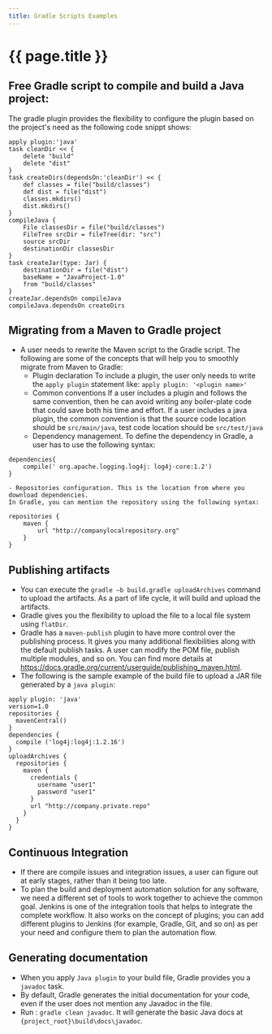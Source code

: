 ```yaml
---
title: Gradle Scripts Examples
---
```

# {{ page.title }}

## Free Gradle script to compile and build a Java project:

The gradle plugin provides the flexibility to configure the plugin based on the project's need as the following
code snippt shows:

```
apply plugin:'java'
task cleanDir << {
    delete "build"
    delete "dist"
}
task createDirs(dependsOn:'cleanDir') << {
    def classes = file("build/classes")
    def dist = file("dist")
    classes.mkdirs()
    dist.mkdirs()
}
compileJava {
    File classesDir = file("build/classes")
    FileTree srcDir = fileTree(dir: "src")
    source srcDir
    destinationDir classesDir
}
task createJar(type: Jar) {
    destinationDir = file("dist")
    baseName = "JavaProject-1.0"
    from "build/classes"
}
createJar.dependsOn compileJava
compileJava.dependsOn createDirs
```

## Migrating from a Maven to Gradle project

- A user needs to rewrite the Maven script to the Gradle script. The following are some of the concepts
that will help you to smoothly migrate from Maven to Gradle:
    - Plugin declaration
    To include a plugin, the user only needs to write the `apply plugin` statement like: `apply plugin: '<plugin name>'`
    - Common conventions
    If a user includes a plugin and follows the same convention, then he can avoid writing any boiler-plate code
    that could save both his time and effort.
    If a user includes a java plugin, the common convention is that the source code location should be `src/main/java`,
    test code location should be `src/test/java`
    - Dependency management. To define the dependency in Gradle, a user has to use the following syntax:

```
dependencies{
    compile(' org.apache.logging.log4j: log4j-core:1.2')
}
```
    - Repositories configuration. This is the location from where you download dependencies.
    In Gradle, you can mention the repository using the following syntax:
```
repositories {
    maven {
        url "http://companylocalrepository.org"
    }
}
```

## Publishing artifacts
- You can execute the `gradle –b build.gradle uploadArchives` command to upload the artifacts.
As a part of life cycle, it will build and upload the artifacts.
- Gradle gives you the flexibility to upload the file to a local file system using `flatDir`.
- Gradle has a `maven-publish` plugin to have more control over the publishing process.
It gives you many additional flexibilities along with the default publish tasks.
A user can modify the POM file, publish multiple modules, and so on.
You can find more details at https://docs.gradle.org/current/userguide/publishing_maven.html.
- The following is the sample example of the build file to upload a JAR file generated by a `java plugin`:
```
apply plugin: 'java'
version=1.0
repositories {
  mavenCentral()
}
dependencies {
  compile ('log4j:log4j:1.2.16')
}
uploadArchives {
  repositories {
    maven {
      credentials {
        username "user1"
        password "user1"
      }
      url "http://company.private.repo"
    }
  }
}
```

## Continuous Integration
- If there are compile issues and integration issues, a user can figure out at early stages, rather than it being too late.
- To plan the build and deployment automation solution for any software, we need a different set of tools to work
together to achieve the common goal. Jenkins is one of the integration tools that helps to integrate the complete workflow.
It also works on the concept of plugins; you can add different plugins to Jenkins (for example, Gradle, Git, and so on)
as per your need and configure them to plan the automation flow.

## Generating documentation
- When you apply `Java plugin` to your build file, Gradle provides you a `javadoc` task.
- By default, Gradle generates the initial documentation for your code, even if the user does not mention any Javadoc in the file.
- Run : `gradle clean javadoc`. It will generate the basic Java docs at `{project_root}\build\docs\javadoc`.



